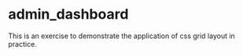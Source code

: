 # admin_dashboard
This is an exercise to demonstrate the application of css grid layout in practice.
